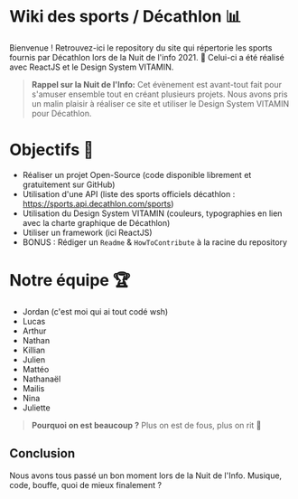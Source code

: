 # Wiki des sports / Décathlon 📊

Bienvenue !
Retrouvez-ici le repository du site qui répertorie les sports fournis par Décathlon lors de la Nuit de l'info 2021. 🥳
Celui-ci a été réalisé avec ReactJS et le Design System VITAMIN.

> **Rappel sur la Nuit de l'Info:** Cet évènement est avant-tout fait pour s'amuser ensemble tout en créant plusieurs projets. Nous avons pris un malin plaisir à réaliser ce site et utiliser le Design System VITAMIN pour Décathlon.

# Objectifs 🎯

* Réaliser un projet Open-Source (code disponible librement et gratuitement sur GitHub)
* Utilisation d'une API (liste des sports officiels décathlon : https://sports.api.decathlon.com/sports)
* Utilisation du Design System VITAMIN (couleurs, typographies en lien avec la charte graphique de Décathlon)
* Utiliser un framework (ici ReactJS)
* BONUS : Rédiger un `Readme` & `HowToContribute` à la racine du repository


# Notre équipe 🏆

* Jordan (c'est moi qui ai tout codé wsh)
* Lucas
* Arthur
* Nathan
* Killian
* Julien
* Mattéo
* Nathanaël
* Mailis
* Nina
* Juliette

> **Pourquoi on est beaucoup ?** Plus on est de fous, plus on rit 🤪

## Conclusion

Nous avons tous passé un bon moment lors de la Nuit de l'Info.
Musique, code, bouffe, quoi de mieux finalement ?
